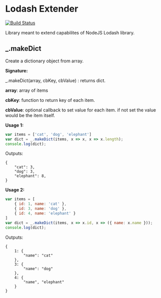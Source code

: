 # Lodash Extender

[![Build Status](https://travis-ci.org/rubenhak/nodejs-the-lodash.svg?branch=master)](https://travis-ci.org/rubenhak/nodejs-the-lodash)

Library meant to extend capabilites of NodeJS Lodash library.

## _.makeDict
Create a dictionary object from array.




**Signature:**

_.makeDict(array, cbKey, cbValue) : returns dict.

**array**: array of items

**cbKey**: function to return key of each item.

**cbValue**: optional callback to set value for each item. if not set the value would be the item itself.

**Usage 1:**
```js
var items = ['cat', 'dog', 'elephant']
var dict = _.makeDict(items, x => x, x => x.length);
console.log(dict);
```

Outputs:
```
{
    "cat": 3,
    "dog": 3,
    "elephant": 8,
}
```

**Usage 2:**
```js
var items = [
    { id: 1, name: 'cat' }, 
    { id: 3, name: 'dog' }, 
    { id: 4, name: 'elephant' }
]
var dict = _.makeDict(items, x => x.id, x => ({ name: x.name }));
console.log(dict);
```

Outputs:
```
{
    1: {
        "name": "cat"
    },
    3: {
        "name": "dog"
    },
    4: {
        "name", "elephant"
    }
}
```
